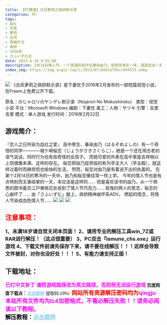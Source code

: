 ```yaml
---
title: 【PC硬盘】古风萝莉之病娇默示录
categories: PC
tags:
- ADV
- 恋爱
- 萝莉
- 古风
- 青梅竹马
- 病娇
- 2016年
- さふいずむ社
date: 2023-6-16 8:01:00
description: 2月14日情人节。一个普通的高中生春染由乃，和很多男生一样，渴望这这一天会有美好的相遇。尽管他已经有一个很要好的女生城崎樱恋，但是两人并没有更进一步。在这一天由乃获得图书管理员江户东桃花的告白，得知一切的樱恋，心中似乎有什么东西碎掉了。
index_img: https://img.acgus.top/i/2023/07/b661a75bcc094515.webp
---
```

![](https://img.acgus.top/i/2023/07/b661a75bcc094515.webp)
《古风萝莉之病娇默示录》是下妻忧于2016年2月发布的一部短篇视觉小说，在Freem上免费公开下载。

原名：のじゃロリのヤンデレ默示录（Nojarori No Mokushiroku）
类型：视觉小说
平台：Microsoft Windows
编剧：下妻忧
美工：人物：サツキ
引擎：吉里吉里
模式：单人游戏
发行时间：2016年2月22日

## 游戏简介：
『恋人之日所染为血红之爱』
高中男生、春染由乃（はるぞめよしの）有一个奇怪的同学————城ケ崎桜恋（じょうがさきさくらこ），她是一个还在用古老的语气说话，同时行为也有些奇怪的女孩子。
而她可爱的外表在高中里是吉祥物以上但偶像未满、这样的存在。
桜恋把由乃捉弄般的称为亭主大人（亭主殿），就这样过着时而麻烦但也愉快的生活。
然而，桜恋对由乃是有着说不出的执着的。
在某个2月14日的寒冷的一天中，由乃和桜恋像往常一样上学。
今年的情人节也是有点特别而无事结束的一天，本应该是这样的……
但是喜欢读书的由乃，从一个熟悉的图书委员江戸東桃花处收到了情人节巧克力……
摇曳的两人的思念，桜恋的心崩坏了……
由「さふいずむ」献上，病娇精神崩坏系ADV。
燃起的情念，将情人节染成血色情人节……
![](https://img.acgus.top/i/2023/07/a48eae75ef094515.webp)
![](https://img.acgus.top/i/2023/07/8ffcf8577f094515.webp)
![](https://img.acgus.top/i/2023/07/2faff79111094514.webp)




## <font color=#FF0000 >注意事项：</font>
<font size=3><b>1、未满18岁请自觉关闭本页面！
2、请用专业的解压工具win_7Z或RAR进行解压！（这点很重要）
3、PC双击『lamune_chs.exe』运行游戏
4、下载文件前请先保存下来，请不要在线解压！！！这样会导致文件被封，对你也没好处！！！
5、有能力请支持正版！</b></font>

## 下载地址：
<font color=#FF00FF size=3><b>已打中文补丁</b></font>
<font color=#FF00FF size=3>**请将游戏路径改为英文路径，否则将无法运行游戏**</font>
<b>百度网盘下载点：</b><a href="https://pan.baidu.com/s/1F2vLJZsdW4Ur70jAqDuzkQ?pwd=z9fu" style="color: #87CEEB;"><b>点击跳转</b></a> 提取码:z9fu
<a style="padding: 0" href="https://post.qingju.org/AD/"><img style="max-width:100%" src="https://img.acgus.top/i/2024/07/478f689b8021d8d499ab43d21acf137a.gif" alt=""></a>
<b><font color=#FF0000 size=4>网站所有资源解压密码均为</b></font><b><font color=#FF00FF size=4>qingju</font><font color=#FF0000 ></font></b><br><b><font color=#FF00FF size=4>本站所有文件均为lz4加密格式，不看必解压失败！！请务必阅读以下教程。</b></font><br><b><font color=#000 size=4>解压教程：</b><a href="https://post.qingju.org/tutorial/000/" style="color: #87CEEB;"><b>点击跳转</b></a>
